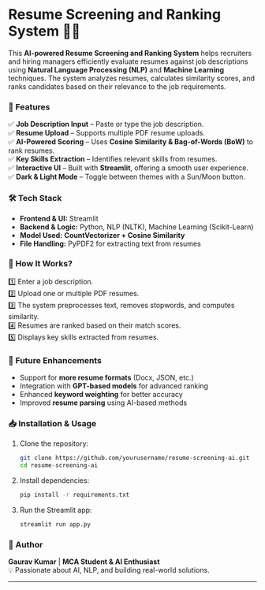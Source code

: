 # **Resume Screening and Ranking System** 🎯📄  

This **AI-powered Resume Screening and Ranking System** helps recruiters and hiring managers efficiently evaluate resumes against job descriptions using **Natural Language Processing (NLP)** and **Machine Learning** techniques. The system analyzes resumes, calculates similarity scores, and ranks candidates based on their relevance to the job requirements.  

### **🚀 Features**  
✅ **Job Description Input** – Paste or type the job description.  
✅ **Resume Upload** – Supports multiple PDF resume uploads.  
✅ **AI-Powered Scoring** – Uses **Cosine Similarity & Bag-of-Words (BoW)** to rank resumes.  
✅ **Key Skills Extraction** – Identifies relevant skills from resumes.  
✅ **Interactive UI** – Built with **Streamlit**, offering a smooth user experience.  
✅ **Dark & Light Mode** – Toggle between themes with a Sun/Moon button.  

### **🛠️ Tech Stack**  
- **Frontend & UI:** Streamlit  
- **Backend & Logic:** Python, NLP (NLTK), Machine Learning (Scikit-Learn)  
- **Model Used:** **CountVectorizer + Cosine Similarity**  
- **File Handling:** PyPDF2 for extracting text from resumes  

### **📌 How It Works?**  
1️⃣ Enter a job description.  
2️⃣ Upload one or multiple PDF resumes.  
3️⃣ The system preprocesses text, removes stopwords, and computes similarity.  
4️⃣ Resumes are ranked based on their match scores.  
5️⃣ Displays key skills extracted from resumes.  

### **🔮 Future Enhancements**  
- Support for **more resume formats** (Docx, JSON, etc.)  
- Integration with **GPT-based models** for advanced ranking  
- Enhanced **keyword weighting** for better accuracy  
- Improved **resume parsing** using AI-based methods  

### **📥 Installation & Usage**  
1. Clone the repository:  
   ```bash
   git clone https://github.com/yourusername/resume-screening-ai.git
   cd resume-screening-ai
   ```
2. Install dependencies:  
   ```bash
   pip install -r requirements.txt
   ```
3. Run the Streamlit app:  
   ```bash
   streamlit run app.py
   ```  

### **📜 Author**  
**Gaurav Kumar** | **MCA Student & AI Enthusiast**  
💡 Passionate about AI, NLP, and building real-world solutions.  

---
